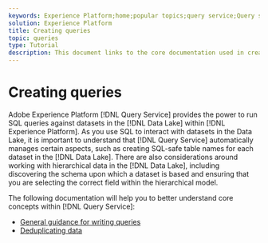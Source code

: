 ```yaml
---
keywords: Experience Platform;home;popular topics;query service;Query service;create queries;
solution: Experience Platform
title: Creating queries
topic: queries
type: Tutorial
description: This document links to the core documentation used in creating and understanding queries in Adobe Experience Platform.
---
```


# Creating queries

Adobe Experience Platform [!DNL Query Service] provides the power to run SQL queries against datasets in the [!DNL Data Lake] within [!DNL Experience Platform]. As you use SQL to interact with datasets in the Data Lake, it is important to understand that [!DNL Query Service] automatically manages certain aspects, such as creating SQL-safe table names for each dataset in the [!DNL Data Lake]. There are also considerations around working with hierarchical data in the [!DNL Data Lake], including discovering the schema upon which a dataset is based and ensuring that you are selecting the correct field within the hierarchical model.

The following documentation will help you to better understand core concepts within [!DNL Query Service]:

- [General guidance for writing queries](./writing-queries.md)
- [Deduplicating data](./deduplication.md)
